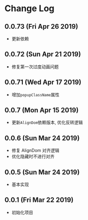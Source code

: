 # Change Log

## 0.0.73 (Fri Apr 26 2019)

-   更新依赖

## 0.0.72 (Sun Apr 21 2019)

-   修复第一次过度动画问题

## 0.0.71 (Wed Apr 17 2019)

-   增加`popupClassName`属性

## 0.0.7 (Mon Apr 15 2019)

-   更新`AlignDom`依赖版本, 优化反转逻辑

## 0.0.6 (Sun Mar 24 2019)

-   修复 AlignDom 对齐逻辑
-   优化隐藏时不进行对齐

## 0.0.5 (Sun Mar 24 2019)

-   基本实现

## 0.0.1 (Fri Mar 22 2019)

-   初始化项目
